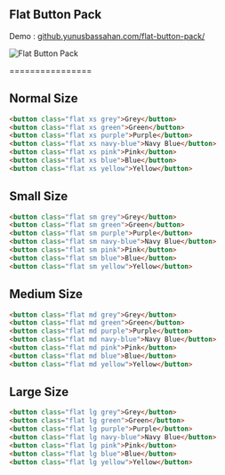 ## Flat Button Pack

Demo : [github.yunusbassahan.com/flat-button-pack/](http://github.yunusbassahan.com/flat-button-pack/)

![Flat Button Pack](http://github.yunusbassahan.com/flat-button-pack/img/image.jpg)

================

## Normal Size

```html
<button class="flat xs grey">Grey</button>
<button class="flat xs green">Green</button>
<button class="flat xs purple">Purple</button>
<button class="flat xs navy-blue">Navy Blue</button>
<button class="flat xs pink">Pink</button>
<button class="flat xs blue">Blue</button>
<button class="flat xs yellow">Yellow</button>
```

## Small Size

```html
<button class="flat sm grey">Grey</button>
<button class="flat sm green">Green</button>
<button class="flat sm purple">Purple</button>
<button class="flat sm navy-blue">Navy Blue</button>
<button class="flat sm pink">Pink</button>
<button class="flat sm blue">Blue</button>
<button class="flat sm yellow">Yellow</button>
```

## Medium Size

```html
<button class="flat md grey">Grey</button>
<button class="flat md green">Green</button>
<button class="flat md purple">Purple</button>
<button class="flat md navy-blue">Navy Blue</button>
<button class="flat md pink">Pink</button>
<button class="flat md blue">Blue</button>
<button class="flat md yellow">Yellow</button>
```

## Large Size

```html
<button class="flat lg grey">Grey</button>
<button class="flat lg green">Green</button>
<button class="flat lg purple">Purple</button>
<button class="flat lg navy-blue">Navy Blue</button>
<button class="flat lg pink">Pink</button>
<button class="flat lg blue">Blue</button>
<button class="flat lg yellow">Yellow</button>
```
